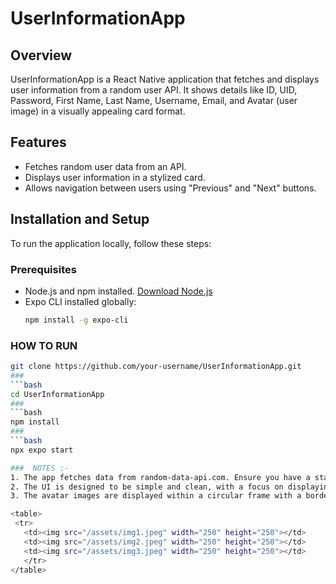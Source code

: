 # UserInformationApp

## Overview
UserInformationApp is a React Native application that fetches and displays user information from a random user API. It shows details like ID, UID, Password, First Name, Last Name, Username, Email, and Avatar (user image) in a visually appealing card format.

## Features
- Fetches random user data from an API.
- Displays user information in a stylized card.
- Allows navigation between users using "Previous" and "Next" buttons.

## Installation and Setup
To run the application locally, follow these steps:

### Prerequisites
- Node.js and npm installed. [Download Node.js](https://nodejs.org/)
- Expo CLI installed globally:
  ```bash
  npm install -g expo-cli

### HOW TO RUN
 ```bash 
git clone https://github.com/your-username/UserInformationApp.git
###
 ```bash
cd UserInformationApp
###
 ```bash
npm install
###
 ```bash
npx expo start

###  NOTES :-
1. The app fetches data from random-data-api.com. Ensure you have a stable internet connection to retrieve the data.
2. The UI is designed to be simple and clean, with a focus on displaying the most relevant user information.
3. The avatar images are displayed within a circular frame with a border for better visual appearance.

<table>
  <tr>
    <td><img src="/assets/img1.jpeg" width="250" height="250"></td>
    <td><img src="/assets/img2.jpeg" width="250" height="250"></td>
    <td><img src="/assets/img3.jpeg" width="250" height="250"></td>
    </tr>
 </table> 
